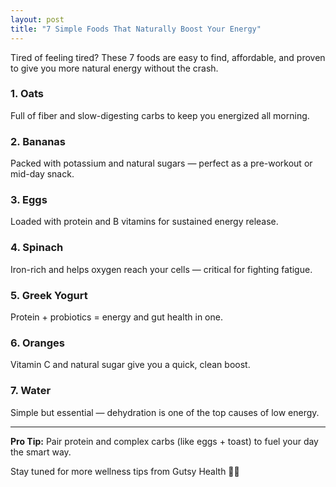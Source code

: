 ```yaml
---
layout: post
title: "7 Simple Foods That Naturally Boost Your Energy"
---
```


Tired of feeling tired? These 7 foods are easy to find, affordable, and proven to give you more natural energy without the crash.

### 1. Oats  
Full of fiber and slow-digesting carbs to keep you energized all morning.

### 2. Bananas  
Packed with potassium and natural sugars — perfect as a pre-workout or mid-day snack.

### 3. Eggs  
Loaded with protein and B vitamins for sustained energy release.

### 4. Spinach  
Iron-rich and helps oxygen reach your cells — critical for fighting fatigue.

### 5. Greek Yogurt  
Protein + probiotics = energy and gut health in one.

### 6. Oranges  
Vitamin C and natural sugar give you a quick, clean boost.

### 7. Water  
Simple but essential — dehydration is one of the top causes of low energy.

---

**Pro Tip:** Pair protein and complex carbs (like eggs + toast) to fuel your day the smart way.

Stay tuned for more wellness tips from Gutsy Health 🧠🥗
